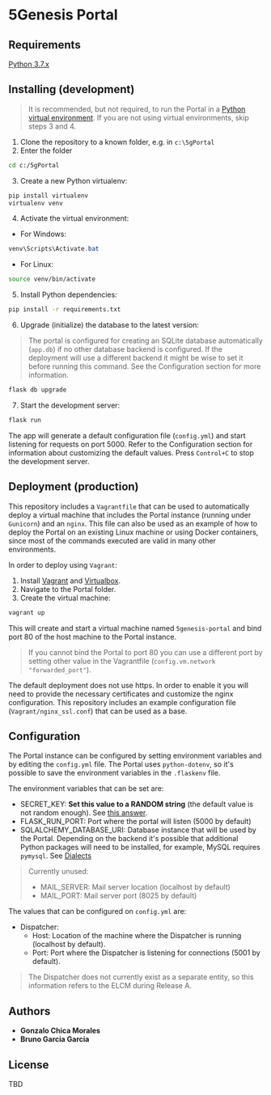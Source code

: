 # 5Genesis Portal

## Requirements

[Python 3.7.x](https://www.python.org)

## Installing (development)
> It is recommended, but not required, to run the Portal in a [Python virtual environment](https://virtualenv.pypa.io/en/stable/).
> If you are not using virtual environments, skip steps 3 and 4.

1. Clone the repository to a known folder, e.g. in `c:\5gPortal` 
2. Enter the folder
```bash
cd c:/5gPortal
```
3. Create a new Python virtualenv:
```bash
pip install virtualenv
virtualenv venv
```
4. Activate the virtual environment:
- For Windows:
```powershell
venv\Scripts\Activate.bat
```
- For Linux:
```bash
source venv/bin/activate
```
5. Install Python dependencies:
```bash
pip install -r requirements.txt
```

6. Upgrade (initialize) the database to the latest version:
> The portal is configured for creating an SQLite database automatically (`app.db`) if no other database backend is configured.
> If the deployment will use a different backend it might be wise to set it before running this command. See the Configuration section for more information. 

```bash
flask db upgrade
```

7. Start the development server:
```bash
flask run
```
The app will generate a default configuration file (`config.yml`) and start listening for requests on port 5000.
Refer to the Configuration section for information about customizing the default values.
Press `Control+C` to stop the development server.

## Deployment (production)

This repository includes a `Vagrantfile` that can be used to automatically deploy a virtual machine
that includes the Portal instance (running under `Gunicorn`) and an `nginx`. This file can also be 
used as an example of how to deploy the Portal on an existing Linux machine or using Docker containers,
since most of the commands executed are valid in many other environments.

In order to deploy using `Vagrant`:

1. Install [Vagrant](https://www.vagrantup.com/downloads.html) and [Virtualbox](https://www.virtualbox.org/wiki/Downloads).
2. Navigate to the Portal folder.
3. Create the virtual machine:
```bash
vagrant up
```  

This will create and start a virtual machine named `5genesis-portal` and bind port 80 of the host machine to the Portal instance.
> If you cannot bind the Portal to port 80 you can use a different port by setting other value in the Vagrantfile (`config.vm.network "forwarded_port"`).

The default deployment does not use https. In order to enable it you will need to provide the necessary certificates and customize the nginx configuration. This repository includes an example configuration file (`Vagrant/nginx_ssl.conf`) that can be used as a base.

## Configuration

The Portal instance can be configured by setting environment variables and by editing the `config.yml` file. The Portal uses `python-dotenv`, so it's possible to save the environment variables in the `.flaskenv` file.

The environment variables that can be set are:
* SECRET_KEY: **Set this value to a RANDOM string** (the default value is not random enough). See [this answer](https://stackoverflow.com/a/22463969).
* FLASK_RUN_PORT: Port where the portal will listen (5000 by default)
* SQLALCHEMY_DATABASE_URI: Database instance that will be used by the Portal. Depending on the backend it's possible that additional Python packages will need to be installed, for example, MySQL requires `pymysql`. See [Dialects](https://docs.sqlalchemy.org/en/latest/dialects/index.html)
> Currently unused:
> * MAIL_SERVER: Mail server location (localhost by default)
> * MAIL_PORT: Mail server port (8025 by default)

The values that can be configured on `config.yml` are:
* Dispatcher:
    * Host: Location of the machine where the Dispatcher is running (localhost by default).
    * Port: Port where the Dispatcher is listening for connections (5001 by default).
> The Dispatcher does not currently exist as a separate entity, so this information refers to the ELCM during Release A.

## Authors

* **Gonzalo Chica Morales**
* **Bruno Garcia Garcia**

## License

TBD

